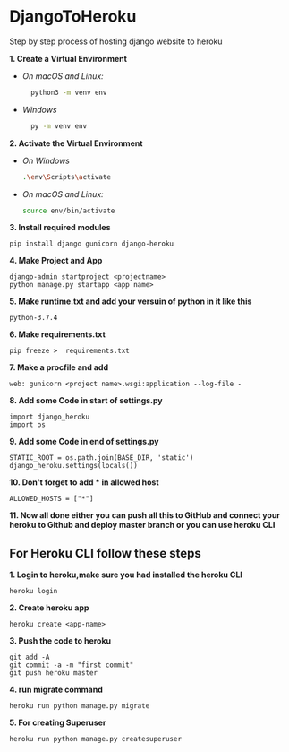 # DjangoToHeroku
Step by step process of hosting django website to heroku

**1. Create a Virtual Environment**

- *On macOS and Linux:*
  ```bash
    python3 -m venv env
  ```
- *Windows*
  ```bash
    py -m venv env
  ````

**2. Activate the Virtual Environment**
  - *On Windows*
    ```bash
    .\env\Scripts\activate
    ```
  - *On macOS and Linux:*
    ```bash
    source env/bin/activate
    ```
    
**3. Install required modules**
```
pip install django gunicorn django-heroku
```

**4. Make Project and App**
```
django-admin startproject <projectname>
python manage.py startapp <app name>
```

**5. Make runtime.txt and add your versuin of python in it like this**
```
python-3.7.4
```

**6. Make requirements.txt**
```
pip freeze >  requirements.txt
```

**7. Make a procfile and add**
```
web: gunicorn <project name>.wsgi:application --log-file -
```

**8. Add some Code in start of settings.py**
```
import django_heroku
import os
```

**9. Add some Code in end of settings.py**
```
STATIC_ROOT = os.path.join(BASE_DIR, 'static')
django_heroku.settings(locals())
```

**10. Don't forget to add * in allowed host**
```
ALLOWED_HOSTS = ["*"]
```

**11. Now all done either you can push all this to GitHub and connect your heroku to Github and deploy master branch or you can use heroku CLI**

## For Heroku CLI follow these steps

**1. Login to heroku,make sure you had installed the heroku CLI**
```
heroku login
```

**2. Create heroku app**
```
heroku create <app-name>
```
**3. Push the code to heroku**
```
git add -A
git commit -a -m "first commit"
git push heroku master
```

**4. run migrate command**
```
heroku run python manage.py migrate
```

**5. For creating Superuser**
```
heroku run python manage.py createsuperuser
```

